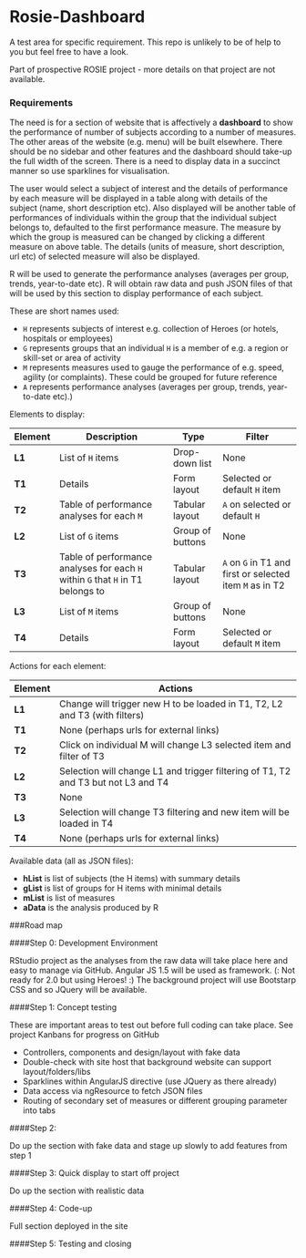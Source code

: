 # Rosie-Dashboard

A test area for specific requirement. This repo is unlikely to be of help to you but feel free to have a look.

Part of prospective ROSIE project - more details on that project are not available.

### Requirements

The need is for a section of website that is affectively a **dashboard** to show the performance of number of subjects according to a number of measures. The other areas of the website (e.g. menu) will be built elsewhere. There should be no sidebar and other features and the dashboard should take-up the full width of the screen. There is a need to display data in a succinct manner so use sparklines for visualisation.

The user would select a subject of interest and the details of performance by each measure will be displayed in a table along with details of the subject (name, short description etc). Also displayed will be another table of performances of individuals within the group that the individual subject belongs to, defaulted to the first performance measure. The measure by which the group is measured can be changed by clicking a different measure on above table. The details (units of measure, short description, url etc) of selected measure will also be displayed.

R will be used to generate the performance analyses (averages per group, trends, year-to-date etc). R will obtain raw data and push JSON files of that will be used by this section to display performance of each subject.

These are short names used:

* `H` represents subjects of interest e.g. collection of Heroes (or hotels, hospitals or employees)
* `G` represents groups that an individual `H` is a member of e.g. a region or skill-set or area of activity
* `M` represents measures used to gauge the performance of e.g. speed, agility (or complaints). These could be grouped for future reference
* `A` represents performance analyses (averages per group, trends, year-to-date etc).)

Elements to display:

Element | Description | Type | Filter 
------- | -------------------------- | -------------- | ------------------
**L1**  | List of `H` items | Drop-down list | None 
**T1**  | Details | Form layout | Selected or default `H` item 
**T2**  | Table of performance analyses for each `M` | Tabular layout | `A` on selected or default `H`
**L2**  | List of `G` items | Group of buttons | None
**T3**  | Table of performance analyses for each `H` within `G` that `H` in T1 belongs to | Tabular layout  | `A` on `G` in T1 and first or selected item `M` as in T2
**L3**  | List of `M` items | Group of buttons | None
**T4**  | Details | Form layout | Selected or default `M` item 

Actions for each element:

Element | Actions 
------- | -------------------------- 
**L1**  | Change will trigger new H to be loaded in T1, T2, L2 and T3 (with filters)
**T1**  | None (perhaps urls for external links)
**T2**  | Click on individual M will change L3 selected item and filter of T3
**L2**  | Selection will change L1 and trigger filtering of T1, T2 and T3 but not L3 and T4
**T3**  | None
**L3**  | Selection will change T3 filtering and new item will be loaded in T4
**T4**  | None (perhaps urls for external links)

Available data (all as JSON files):

* __hList__ is list of subjects (the H items) with summary details
* __gList__ is list of groups for H items with minimal details
* __mList__ is list of measures 
* __aData__ is the analysis produced by R

###Road map

####Step 0: Development Environment

RStudio project as the analyses from the raw data will take place here and easy to manage via GitHub. Angular JS 1.5 will be used as framework. (: Not ready for 2.0 but using Heroes! :) The background project will use Bootstarp CSS and so JQuery will be available.

####Step 1: Concept testing

These are important areas to test out before full coding can take place. See project Kanbans for progress on GitHub

* Controllers, components and design/layout with fake data
* Double-check with site host that background website can support layout/folders/libs
* Sparklines within AngularJS directive (use JQuery as there already)
* Data access via ngResource to fetch JSON files
* Routing of secondary set of measures or different grouping parameter into tabs

####Step 2: 

Do up the section with fake data and stage up slowly to add features from step 1

####Step 3: Quick display to start off project

Do up the section with realistic data

####Step 4: Code-up 

Full section deployed in the site

####Step 5: Testing and closing
